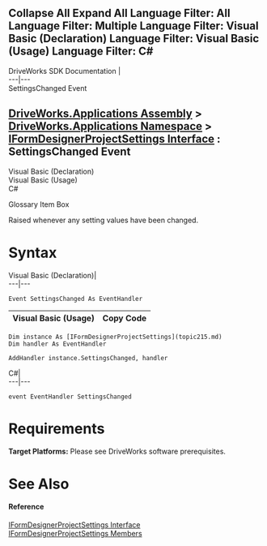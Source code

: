        

 Collapse All Expand All  Language Filter: All  Language Filter: Multiple  Language Filter: Visual Basic (Declaration) Language Filter: Visual Basic (Usage) Language Filter: C#  
---  
DriveWorks SDK Documentation  |   
---|---  
SettingsChanged Event   
  
[DriveWorks.Applications Assembly](topic13.md) > [DriveWorks.Applications Namespace](topic16.md) > [IFormDesignerProjectSettings Interface](topic215.md) : SettingsChanged Event  
---  
  
Visual Basic (Declaration)    
Visual Basic (Usage)    
C# 

Glossary Item Box

Raised whenever any setting values have been changed. 

# Syntax

Visual Basic (Declaration)|   
---|---  
      
    
    Event SettingsChanged As EventHandler  
  
Visual Basic (Usage)| Copy Code  
---|---  
      
    
    Dim instance As [IFormDesignerProjectSettings](topic215.md)
    Dim handler As EventHandler
     
    AddHandler instance.SettingsChanged, handler  
  
C#|   
---|---  
      
    
    event EventHandler SettingsChanged  
  
# Requirements

**Target Platforms:** Please see DriveWorks software prerequisites.

# See Also

#### Reference

[IFormDesignerProjectSettings Interface](topic215.md)   
[IFormDesignerProjectSettings Members](topic216.md)


